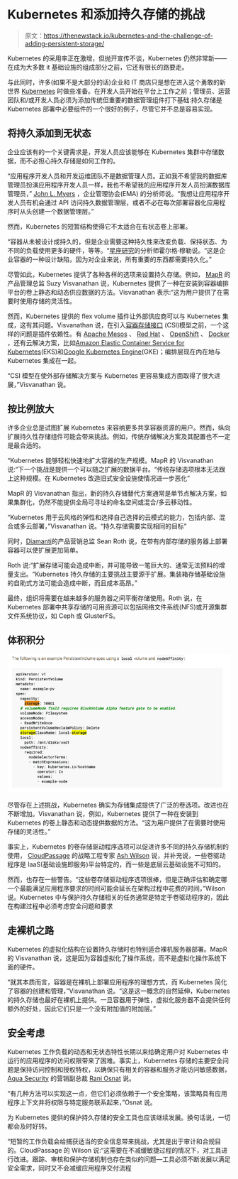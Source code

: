 # Kubernetes 和添加持久存储的挑战

> 原文：<https://thenewstack.io/kubernetes-and-the-challenge-of-adding-persistent-storage/>

Kubernetes 的采用率正在激增，但抛开宣传不谈，Kubernetes 仍然非常新——在成为大多数 it 基础设施的组成部分之前，它还有很长的路要走。

与此同时，许多(如果不是大部分的话)企业和 IT 商店只是想在进入这个勇敢的新世界 [Kubernetes](https://kubernetes.io/) 时做些准备。在开发人员开始在平台上工作之前；管理员、运营团队和/或开发人员必须为添加传统但重要的数据管理组件打下基础:持久存储是 Kubernetes 部署中必要组件的一个很好的例子，尽管它并不总是容易实现。

## 将持久添加到无状态

企业应该有的一个关键需求是，开发人员应该能够在 Kubernetes 集群中存储数据，而不必担心持久存储是如何工作的。

“应用程序开发人员和开发运维团队不是数据管理人员。正如我不希望我的数据库管理员扮演应用程序开发人员一样，我也不希望我的应用程序开发人员扮演数据库管理员，” [John L. Myers](https://www.linkedin.com/in/johnlmyers) ，企业管理协会(EMA) 的分析师说。“我想让应用程序开发人员有机会通过 API 访问持久数据管理层，或者不必在每次部署容器化应用程序时从头创建一个数据管理层。”

然而，Kubernetes 的短暂结构使得它不太适合在有状态卷上部署。

“容器从未被设计成持久的，但是企业需要这种持久性来改变负载、保持状态、为不同的负载使用更多的硬件，等等。“[星座研究](https://www.constellationr.com/users/holger-mueller)的分析师霍尔格·穆勒说。“这是企业容器的一种设计缺陷，因为对企业来说，所有重要的东西都需要持久化。”

尽管如此，Kubernetes 提供了各种各样的选项来设置持久存储。例如， [MapR](http://www.mapr.com/) 的产品管理总监 Suzy Visvanathan 说，Kubernetes 提供了一种在安装到容器编排平台的卷上静态和动态供应数据的方法。Visvanathan 表示:“这为用户提供了在需要时使用存储的灵活性。

然而，Kubernetes 提供的 flex volume 插件让外部供应商可以与 Kubernetes 集成，这有其问题。Visvanathan 说，在引入[容器存储接口](https://github.com/container-storage-interface/spec) (CSI)模型之前，一个这样的问题是插件依赖性。有 [Apache Mesos](http://mesos.apache.org/) 、 [Red Hat](https://www.redhat.com/en) 、 [OpenShift](https://www.openshift.com/) 、 [Docker](https://www.docker.com/) ，还有云解决方案，比如[Amazon Elastic Container Service for Kubernetes](https://aws.amazon.com/eks/)(EKS)和[Google Kubernetes Engine](https://cloud.google.com/kubernetes-engine/)(GKE)；编排层现在内在地与 Kubernetes 集成在一起。

“CSI 模型在使外部存储解决方案与 Kubernetes 更容易集成方面取得了很大进展，”Visvanathan 说。

## 按比例放大

许多企业总是试图扩展 Kubernetes 来容纳更多共享容器资源的用户。然而，纵向扩展持久性存储组件可能会带来挑战。例如，传统存储解决方案及其配置也不一定是最合适的。

“Kubernetes 能够轻松快速地扩大容器的生产规模。MapR 的 Visvanathan 说:“下一个挑战是提供一个可以随之扩展的数据平台。“传统存储选项根本无法跟上这种规模。在 Kubernetes 改造旧式安全设施使情况进一步恶化”

MapR 的 Visvanathan 指出，新的持久存储替代方案通常是单节点解决方案，如果集群化，仍然不能提供全局可寻址的命名空间或混合/多云移动性。

“Kubernetes 用于云风格的弹性和选择自己选择的云模式的能力，包括内部、混合或多云部署，”Visvanathan 说。“持久存储需要实现相同的目标”

同时，[Diamanti](https://www.linkedin.com/in/saroth/)的产品营销总监 Sean Roth 说，在带有内部存储的服务器上部署容器可以使扩展更加简单。

Roth 说:“扩展存储可能会造成中断，并可能导致一笔巨大的、通常无法预料的增量支出。“Kubernetes 持久存储的主要挑战主要源于扩展。集装箱存储基础设施的自助式方法可能会造成中断，而且成本高昂。”

最终，组织将需要在越来越多的服务器之间平衡存储使用。Roth 说，在 Kubernetes 部署中共享存储的可用资源可以包括网络文件系统(NFS)或开源集群文件系统协议，如 Ceph 或 GlusterFS。

## 体积积分

![](img/5cf76ad111590ff76d6a5a25769119b6.png)

尽管存在上述挑战，Kubernetes 确实为存储集成提供了广泛的卷选项。改进也在不断增加。Visvanathan 说，例如，Kubernetes 提供了一种在安装到 Kubernetes 的卷上静态和动态提供数据的方法。“这为用户提供了在需要时使用存储的灵活性。”

事实上，Kubernetes 的卷存储驱动程序选项可以促进许多不同的持久存储机制的使用， [CloudPassage](https://www.cloudpassage.com/) 的战略工程专家 [Ash Wilson](https://www.linkedin.com/in/ashwilson/) 说，并补充说，一些卷驱动程序是 IaaS(基础设施即服务)平台特定的，而一些是底层云基础设施不可知的。

然而，也存在一些警告。“这些卷存储驱动程序选项很棒，但是正确评估和确定哪一个最能满足应用程序要求的时间可能会延长在架构过程中花费的时间，”Wilson 说。Kubernetes 中与保护持久存储相关的任务通常是特定于卷驱动程序的，因此在构建过程中必须考虑安全问题和要求

## 走裸机之路

Kubernetes 的虚拟化结构在设置持久存储时也特别适合裸机服务器部署。MapR 的 Visvanathan 说，这是因为容器虚拟化了操作系统，而不是虚拟化操作系统下面的硬件。

“就其本质而言，容器是在裸机上部署应用程序的理想方式，而 Kubernetes 简化了容器的创建和管理，”Visvanathan 说。“这是这一概念的自然延伸，Kubernetes 的持久存储也最好在裸机上提供。一旦容器用于弹性，虚拟化服务器不会提供任何额外的好处，因此它们只是一个没有附加值的附加层。”

## 安全考虑

Kubernetes 工作负载的动态和无状态特性长期以来给确定用户对 Kubernetes 中运行的应用程序的访问权限带来了困难。事实上，Kubernetes 存储的主要安全问题是保持访问控制和授权特权，以确保只有相关的容器和服务才能访问敏感数据， [Aqua Security](https://www.aquasec.com/) 的营销副总裁 [Rani Osnat](https://www.linkedin.com/in/raniosnat/) 说。

“有几种方法可以实现这一点，但它们必须依赖于一个安全策略，该策略具有应用程序上下文并将权限与特定服务联系起来，”Osnat 说。

为 Kubernetes 提供的保护持久存储的安全工具也应该继续发展。换句话说，一切都会及时好转。

“短暂的工作负载会给捕获适当的安全信息带来挑战，尤其是出于审计和合规目的。CloudPassage 的 Wilson 说:“这需要在不减缓敏捷过程的情况下，对工具进行改进。跟踪、审核和保护存储机制也存在类似的问题—工具必须不断发展以满足安全需求，同时又不会减缓应用程序交付流程

<svg xmlns:xlink="http://www.w3.org/1999/xlink" viewBox="0 0 68 31" version="1.1"><title>Group</title> <desc>Created with Sketch.</desc></svg>